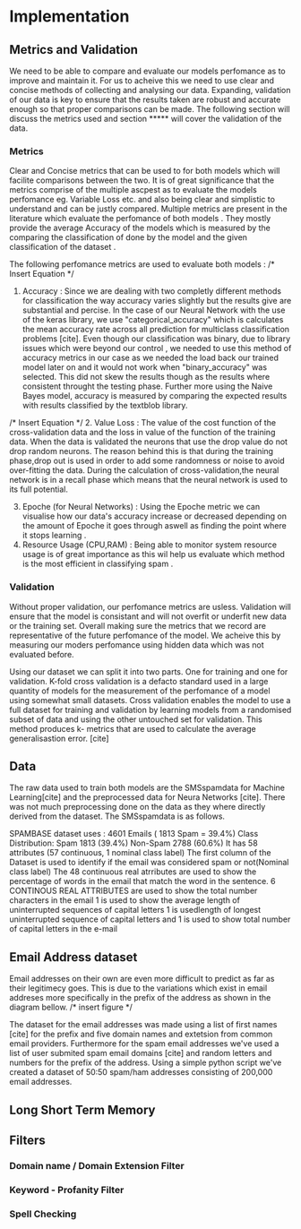 # Implementation 


## Metrics and Validation 
We need to be able to compare and evaluate our models perfomance as to improve and maintain it. For us to acheive this we need to use
clear and concise methods of collecting and analysing our data. Expanding, validation of our data is key to ensure that the results taken are robust and accurate enough so that proper comparisons can be made. The following section will discuss the metrics used and section ***** will cover the validation of the data.

### Metrics 

Clear and Concise metrics that can be used to for both models which will facilite comparisons between the two. It is of great significance that the metrics comprise of the multiple ascpest as to evaluate the models perfomance eg. Variable Loss etc. and also being clear and simplistic to understand and can be justly compared. Multiple metrics are present in the literature which evaluate the perfomance of both models . They mostly provide the average Accuracy of the models which is measured by the comparing the classification of done by the model and the given classification of the dataset .

The following perfomance metrics are used to evaluate both models :
/* Insert Equation */
1. Accuracy : Since we are dealing with two completly different methods for classification the way accuracy varies slightly but the results give are substantial and percise. In the case of our Neural Network with the use of the keras library, we use "categorical_accuracy" which is calculates the mean accuracy rate across all prediction for multiclass classification problems [cite]. Even though our classification was binary, due to library issues  which were beyond our control , we needed to use this method of accuracy metrics in our case as we needed the load back our trained model later on and it would not work when "binary_accuracy" was selected. This did not skew the results though as the results where consistent throught the testing phase. Further more  using the Naive Bayes model, accuracy is measured by comparing the expected results with results classified by the textblob library.


/* Insert Equation */
2. Value Loss : The value of the cost function of the cross-validation data and the loss in value of the function of the training data. When the data is validated the neurons that use the drop value do not drop random neurons. The reason behind this is that during the training phase,drop out is used in order to add some randomness or noise to avoid over-fitting the data. During the calculation of cross-validation,the neural network is in a recall phase which means that the neural network is used to its full potential. 

3. Epoche (for Neural Networks) : Using the Epoche metric we can visualise how our data's accuracy increase or decreased depending on the amount of Epoche it goes through aswell as finding the point where it stops learning . 
4. Resource Usage (CPU,RAM) : Being able to monitor system resource usage is of great importance as this wil help us evaluate which method is the most efficient in classifying spam .
### Validation 

Without proper validation, our perfomance metrics are usless. Validation will ensure that the model is consistant and will not overfit or underfit new data or the training set. Overall making sure the metrics that we record are representative of the future perfomance of the model. We acheive this by measuring our moders perfomance using hidden data which was not evaluated before.

Using our dataset we can split it into two parts. One for training and one for validation. K-fold cross validation is a defacto  standard used in a large quantity of models for the measurement of the perfomance of a model using somewhat small datasets. Cross validation enables the model to use a full dataset for training and validation  by learning models from a randomised subset of data and using the other untouched set for validation. This method produces k- metrics that are used to calculate the average generalisastion error. [cite]


## Data

The raw data used to train both models are the SMSspamdata for Machine Learning[cite] and the preprocessed data for Neura Networks [cite]. There was not much preprocessing done on the data as they where directly derived from the dataset. The SMSspamdata is as follows.

SPAMBASE dataset uses : 4601 Emails ( 1813 Spam = 39.4%)
Class Distribution:
	Spam	  1813  (39.4%)
	Non-Spam  2788  (60.6%)
It has  58 attributes (57 continuous, 1 nominal class label)
The first column of the Dataset is used to identify if the email was considered spam or not(Nominal class label)
The 48 continuous real atrributes are used to show the percentage of words in the email that match the word in the sentence.
6 CONTINOUS REAL ATTRIBUTES  are  used to show the total number characters in the email
1 is used to show the average length of uninterrupted sequences of capital letters
1 is usedlength of longest uninterrupted sequence of capital letters and 1 is used to show 
total number of capital letters in the e-mail

## Email Address dataset

Email addresses on their own are even more difficult to predict as far as their legitimecy goes. This is due to the variations which exist in email addreses more specifically in the prefix of the address as shown in the diagram bellow.
/* insert figure */

The dataset for the email addresses was made using a list of first names [cite] for the prefix and five domain names and extetsion from common email providers. Furthermore for the spam email addresses we've used a list of user submited spam email domains [cite] and random letters and numbers for the prefix of the address. Using a simple python script we've created a dataset of 50:50 spam/ham addresses consisting of 200,000 email addresses. 
 

## Long Short Term Memory 




## Filters


### Domain name / Domain Extension Filter

### Keyword - Profanity Filter

### Spell Checking 